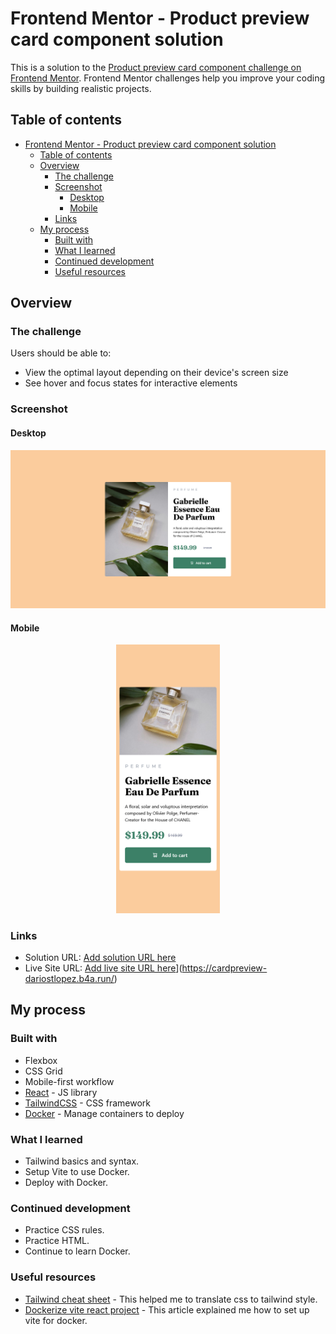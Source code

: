 # Frontend Mentor - Product preview card component solution

This is a solution to the [Product preview card component challenge on Frontend Mentor](https://www.frontendmentor.io/challenges/product-preview-card-component-GO7UmttRfa). Frontend Mentor challenges help you improve your coding skills by building realistic projects. 

## Table of contents

- [Frontend Mentor - Product preview card component solution](#frontend-mentor---product-preview-card-component-solution)
  - [Table of contents](#table-of-contents)
  - [Overview](#overview)
    - [The challenge](#the-challenge)
    - [Screenshot](#screenshot)
      - [Desktop](#desktop)
      - [Mobile](#mobile)
    - [Links](#links)
  - [My process](#my-process)
    - [Built with](#built-with)
    - [What I learned](#what-i-learned)
    - [Continued development](#continued-development)
    - [Useful resources](#useful-resources)

## Overview

### The challenge

Users should be able to:

- View the optimal layout depending on their device's screen size
- See hover and focus states for interactive elements

### Screenshot
#### Desktop
![](./images/desktop.png)
#### Mobile
<p align="center" width="100%">
    <img width="33%" src="./images/mobile.png"> 
</p>


### Links

- Solution URL: [Add solution URL here](https://github.com/Concorde17/Product-preview-card)
- Live Site URL: [Add live site URL here]([https://your-live-site-url.com)](https://cardpreview-dariostlopez.b4a.run/)

## My process

### Built with

- Flexbox
- CSS Grid
- Mobile-first workflow
- [React](https://reactjs.org/) - JS library
- [TailwindCSS](https://tailwindcss.com/) - CSS framework
- [Docker](https://docker.com/) - Manage containers to deploy

### What I learned

- Tailwind basics and syntax.
- Setup Vite to use Docker.
- Deploy with Docker.

### Continued development

- Practice CSS rules.
- Practice HTML.
- Continue to learn Docker.
### Useful resources

- [Tailwind cheat sheet](https://nerdcave.com/tailwind-cheat-sheet) - This helped me to translate css to tailwind style.
- [Dockerize vite react project](https://javascript.plainenglish.io/step-by-step-guide-to-dockerize-react-app-created-using-vite-90772423f7fb) - This article explained me how to set up vite for docker.
